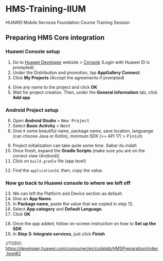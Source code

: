 # HMS-Training-IIUM

HUAWEI Mobile Services Foundation Course Training Session

## Preparing HMS Core integration

### Huawei Console setup

1. Go to [Huawei Developer](https://developer.huawei.com/consumer/en/) website > [Console](https://developer.huawei.com/consumer/en/console) (Login with Huawei ID is prompted)
2. Under the Distribution and promotion, tap **AppGallery Connect**.
3. Click **My Projects** (Accept the agreements if prompted)
<!-- insert Screenshot 2021-08-12 100311.png -->
4. Give any name to the project and click **OK**
5. Wait for project creation. Then, under the **General information** tab, click **Add app**
<!-- insert Screenshot 2021-08-12 100642.png -->

### Android Project setup

6. Open **Android Studio** > <kbd>New Project</kbd>
7. Select **Basic Activity** > <kbd>Next</kbd>
8. Give it some beautiful name, package name, save location, languange (can choose Java or Kotlin), minimum SDK (>= API 17) > <kbd>Finish</kbd>
<!-- insert Screenshot 2021-08-12 101938.png -->
9. Project initialization can take quite some time. _Sabar itu indah_
10. Once finish, expand the **Gradle Scripts** (make sure you are on the correct view (Android))
11. Click on `build.gradle` file (app level)
<!-- insert Screenshot 2021-08-12 102356.png -->
12. Find the `applicationId`, then, copy the value.
<!-- insert Screenshot 2021-08-12 102621.png -->

### Now go back to Huawei console to where we left off

13. We can left the Platform and Device section as default.
14. Give an **App Name**.
15. In **Package name**, paste the value that we copied in step 12.
16. Select **App category** and **Default Language**.
17. Click **OK**
<!-- insert Screenshot 2021-08-12 103008.png -->
18. Once the app added, follow on-screen instruction on how to **Set up the SDK**
    <!-- insert Screenshot 2021-08-12 103218.png -->
    <!-- insert Screenshot 2021-08-12 103446.png -->
    <!-- insert Screenshot 2021-08-12 103836.png -->
    <!-- insert Screenshot 2021-08-12 104155.png -->
19. In **Step 3: Integrate services**, just click **Finish**

//TODO: https://developer.huawei.com/consumer/en/codelab/HMSPreparation/index.html#2
